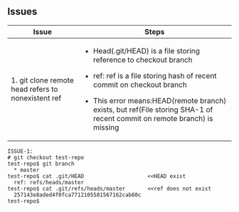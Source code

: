 ## Issues

|Issue|Steps|
|---|---|
|1. git clone remote head refers to nonexistent ref|<ul><li>Head(.git/HEAD) is a file storing reference to checkout branch</li></ul> <ul><li>ref: ref is a file storing hash of recent commit on checkout branch</li></ul> <ul><li>This error means:HEAD(remote branch) exists, but ref(File storing SHA-1 of recent commit on remote branch) is missing</li></ul>|

```
ISSUE-1:
# git checkout test-repo
test-repo$ git branch
  * master
test-repo$ cat .git/HEAD                    <<HEAD exist
  ref: refs/heads/master
test-repo$ cat .git/refs/heads/master       <<ref does not exist
  257143e8aded4f0fca7712105581567162cab60c
test-repo$
```
